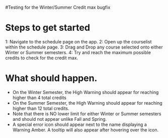 #Testing for the Winter/Summer Credit max bugfix

# Steps to get started
1: Navigate to the schedule page on the app.
2: Open up the courselist within the schedule page.
3: Drag and Drop any course selected onto either Winter or Summer semesters.
4: Try and reach the maximum possible credits to check for the credit max.

# What should happen.
- On the Winter Semester, the High Warning should appear for reaching higher than 4 total credits
- On the Summer Semester, the High Warning should appear for reaching higher than 12 total credits.
- Note that there is NO lower limit for either Winter or Summer semesters and should not appear unlike Fall and Spring.
- A special error icon should appear next to the name displaying a Warning Amber. A tooltip will also
appear after hovering over the icon.